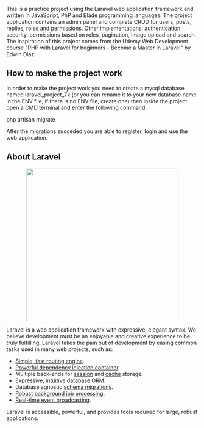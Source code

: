 

  This is a practice project using the Laravel web application framework and written in JavaScript, PhP and Blade programming languages.  The project application contains an admin panel and complete CRUD for users, posts, replies, roles and permissions. Other implementations: authentication security, permissions based on roles, pagination, image upload and search.
 The inspiration of this project comes from the Udemy Web Development course "PHP with Laravel for beginners - Become a Master in Laravel" by Edwin Diaz.
 
## How to make the project work

 In order to make the project work you need to create a mysql database named laravel_project_7x (or you can rename it to your new database name in the ENV file, if there is no ENV file, create one) then inside the project open a CMD terminal and enter the following command: 
 
 php artisan migrate
 
 After the migrations succeded you are able to register, login and use the web application.
 
## About Laravel

 <p align="center"><a href="https://laravel.com" target="_blank"><img src="https://raw.githubusercontent.com/laravel/art/master/logo-lockup/5%20SVG/2%20CMYK/1%20Full%20Color/laravel-logolockup-cmyk-red.svg" width="400"></a></p>

Laravel is a web application framework with expressive, elegant syntax. We believe development must be an enjoyable and creative experience to be truly fulfilling. Laravel takes the pain out of development by easing common tasks used in many web projects, such as:

- [Simple, fast routing engine](https://laravel.com/docs/routing).
- [Powerful dependency injection container](https://laravel.com/docs/container).
- Multiple back-ends for [session](https://laravel.com/docs/session) and [cache](https://laravel.com/docs/cache) storage.
- Expressive, intuitive [database ORM](https://laravel.com/docs/eloquent).
- Database agnostic [schema migrations](https://laravel.com/docs/migrations).
- [Robust background job processing](https://laravel.com/docs/queues).
- [Real-time event broadcasting](https://laravel.com/docs/broadcasting).

Laravel is accessible, powerful, and provides tools required for large, robust applications.
